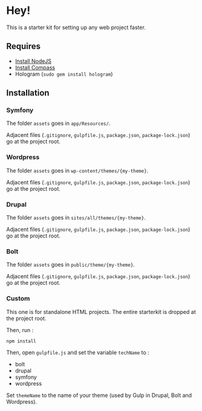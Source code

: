 # Hey!

This is a starter kit for setting up any web project faster.

## Requires

* [Install NodeJS](https://docs.npmjs.com/getting-started/installing-node)
* [Install Compass](http://compass-style.org/install/)
* Hologram (`sudo gem install hologram`)

## Installation

### Symfony
The folder `assets` goes in `app/Resources/`.

Adjacent files (`.gitignore`, `gulpfile.js`, `package.json`, `package-lock.json`) go at the project root.

### Wordpress
The folder `assets` goes in `wp-content/themes/{my-theme}`.

Adjacent files (`.gitignore`, `gulpfile.js`, `package.json`, `package-lock.json`) go at the project root.

### Drupal
The folder `assets` goes in `sites/all/themes/{my-theme}`.

Adjacent files (`.gitignore`, `gulpfile.js`, `package.json`, `package-lock.json`) go at the project root.

### Bolt
The folder `assets` goes in `public/theme/{my-theme}`.

Adjacent files (`.gitignore`, `gulpfile.js`, `package.json`, `package-lock.json`) go at the project root.

### Custom
This one is for standalone HTML projects. The entire starterkit is dropped at the project root.

Then, run :

`npm install`

Then, open `gulpfile.js` and set the variable `techName` to :
 
 * bolt
 * drupal
 * symfony
 * wordpress
 
Set `themeName` to the name of your theme (used by Gulp in Drupal, Bolt and Wordpress).